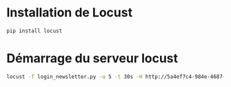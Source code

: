 # Installation de Locust

```bash
pip install locust
```


# Démarrage du serveur locust

```bash
locust -f login_newsletter.py -u 5 -t 30s -H http://5a4ef7c4-984e-4687-a293-442a633b3c57.pub.instances.scw.cloud
```